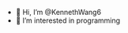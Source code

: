 - 👋 Hi, I’m @KennethWang6
- 👀 I’m interested in programming

<!---
KennethWang6/KennethWang6 is a ✨ special ✨ repository because its `README.md` (this file) appears on your GitHub profile.
You can click the Preview link to take a look at your changes.
--->
